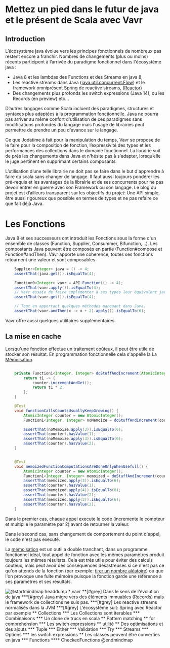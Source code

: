 # Mettez un pied dans le futur de java et le présent de Scala avec Vavr

## Introduction
L’écosystème java évolue vers les principes fonctionnels de nombreux pas restent encore a franchir. Nombres de changements (plus ou moins) récents participent à l’arrivée du paradigme fonctionnel dans l'écosystème java :
* Java 8 et les lambdas des Functions et des Streams en java 8,
* Les reactive streams dans Java ([java.util.concurrent.Flow](https://docs.oracle.com/javase/9/docs/api/java/util/concurrent/Flow.html)) et le framework omniprésent Spring de reactive streams, ([Reactor](https://projectreactor.io/))
* Des changements plus profonds les switch expressions (Java 14), ou les Records (en preview) etc…

D’autres langages comme Scala incluent des paradigmes, structures et syntaxes plus adaptées à la programmation fonctionnelle. Java ne pourra pas arriver au même confort d'utilisation de ces paradigmes sans modifications profondes du langage mais l'usage de librairies peut permettre de prendre un peu d'avance sur le langage.

Ce que Jodatime à fait pour la manipulation du temps, Vavr se propose de le faire pour la composition de fonction, l’expressivité des types et les performances des collections dans le domaine fonctionnel.
La librairie suit de près les changements dans Java et n'hésite pas à s'adapter, lorsqu’elle le juge pertinent en supprimant certains composants.

L’utilisation d’une telle librairie ne doit pas se faire dans le but d'apprendre à faire du scala sans changer de langage. Il faut aussi toujours pondérer les pré-requis et les avantages de la librairie et de ses concurrents pour ne pas devoir entrer en guerre avec son Framework ou son langage. Le blog du projet est d’ailleurs transparent sur les objectifs du projet: Une API simple, être aussi rigoureux que possible en termes de types et ne pas refaire ce que fait déjà Java.

# Les Fonctions

Java 8 et ses successeurs ont introduit les Fonctions sous la forme d'un ensemble de classes (Function, Supplier, Consummer, Bifunction,...). Les compostants Java peuvent être composés en partie (Function#compose et Function#andThen). Vavr apporte une coherence, toutes ses fonctions retournent une valeur et sont composables

```java
    Supplier<Integer> java = () -> 4;
    assertThat(java.get()).isEqualTo(4);

    Function0<Integer> vavr = API.Function(() -> 4);
    assertThat(vavr.apply()).isEqualTo(4);
    // Vavr essaie de faire implémenter à ses types leur équivalent java
    assertThat(vavr.get()).isEqualTo(4);

    // Tout en apportant quelques méthodes manquant dans Java.
    assertThat(vavr.andThen(x -> x + 2).apply()).isEqualTo(6);
```

Vavr offre aussi quelques utilitaires supplémentaires.

## La mise en cache

Lorsqu'une fonction effectue un traitement coûteux, il peut être utile de stocker son résultat. En programmation fonctionnelle cela s'appelle la La [Mémoisation](https://fr.wikipedia.org/wiki/M%C3%A9mo%C3%AFsation).

```java

	private Function1<Integer, Integer> doStuffAndIncrement(AtomicInteger counter) {
		return t1 -> {
			counter.incrementAndGet();
			return t1 * 2;
		};
	}

	@Test
	void functionCallsCountsUsuallyKeepGrowing() {
		AtomicInteger counter = new AtomicInteger();
		Function1<Integer, Integer> noMemoize = doStuffAndIncrement(counter);

		assertThat(noMemoize.apply(3)).isEqualTo(6);
		assertThat(counter).hasValue(1);
		assertThat(noMemoize.apply(3)).isEqualTo(6);
		assertThat(counter).hasValue(2);
	}


	@Test
	void memoizedFunctionComputationsAreDoneOnlyWhenUsefull() {
		AtomicInteger counter = new AtomicInteger();
		Function1<Integer, Integer> memoized = doStuffAndIncrement(counter).memoized();
		assertThat(memoized.apply(3)).isEqualTo(6);
		assertThat(counter).hasValue(1);
		assertThat(memoized.apply(4)).isEqualTo(8);
		assertThat(counter).hasValue(2);
		assertThat(memoized.apply(3)).isEqualTo(6);
		assertThat(counter).hasValue(2);
	}
```
Dans le premier cas, chaque appel execute le code (incremente le compteur et multiplie le paramètre par 2) avant de retourner la valeur.

Dans le second cas, sans changement de comportement du point d'appel, le code n'est pas executé.

La [mémoisation](https://fr.wikipedia.org/wiki/M%C3%A9mo%C3%AFsation) est un outil a double tranchant, dans un programme fonctionnel idéal, tout appel de fonction avec les mêmes paramètres produit toujours les mêmes résultats. Cela est très utile pour éviter des calculs couteux, mais peut avoir des conséquences désastreuses si ce n'est pas ce qu'on attends de la fonction (par exemple: [tirer un nombre aléatoire](https://xkcd.com/221/)) ou que l'on provoque une fuite mémoire puisque la fonction garde une référence à ses paramètres et ses résultats.

![
    @startmindmap headdump
    * vavr
    **[#grey] Dans le sens de l'évolution de java
    ***[#grey]  Java migre vers des éléments Immuables (Records) mais le framework de collections ne suis pas.
    ***[#grey]  Les reactive streams normalisés dans la JVM
    ***[#grey]  L'écosystème suit: Spring avec Reactor par exemple
    ** Collections
    *** Les Collections sont iterables
    *** Combinaisons
    *** Un clone de trucs en scala
    ** Pattern matching
    ** for comprehension
    *** Les switch expressions
    ** utilité
    ** Des optimisations et des ajouts
    *** Tuple
    *** Either
    *** Validation
    *** Try
    *** Streams
    *** Options
    *** les switch expressions
    ** Les classes peuvent être converties en java
    *** Functions
    **** CheckedFunctions
    @endmindmap
](documentation/assets/headdump.png)